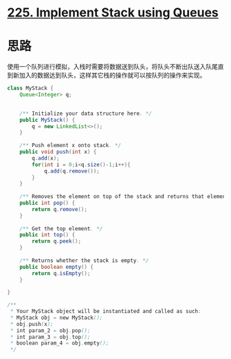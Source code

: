 # [225. Implement Stack using Queues](https://leetcode.com/problems/implement-stack-using-queues/)

# 思路

使用一个队列进行模拟，入栈时需要将数据送到队头，将队头不断出队送入队尾直到新加入的数据达到队头，这样其它栈的操作就可以按队列的操作来实现。

```java
class MyStack {
    Queue<Integer> q;
    

    /** Initialize your data structure here. */
    public MyStack() {
        q = new LinkedList<>();
    }
    
    /** Push element x onto stack. */
    public void push(int x) {
        q.add(x);
        for(int i = 0;i<q.size()-1;i++){
            q.add(q.remove());
        }
    }
    
    /** Removes the element on top of the stack and returns that element. */
    public int pop() {
        return q.remove();
    }
    
    /** Get the top element. */
    public int top() {
        return q.peek();
    }
    
    /** Returns whether the stack is empty. */
    public boolean empty() {
        return q.isEmpty();
    }
    
}

/**
 * Your MyStack object will be instantiated and called as such:
 * MyStack obj = new MyStack();
 * obj.push(x);
 * int param_2 = obj.pop();
 * int param_3 = obj.top();
 * boolean param_4 = obj.empty();
 */
```

